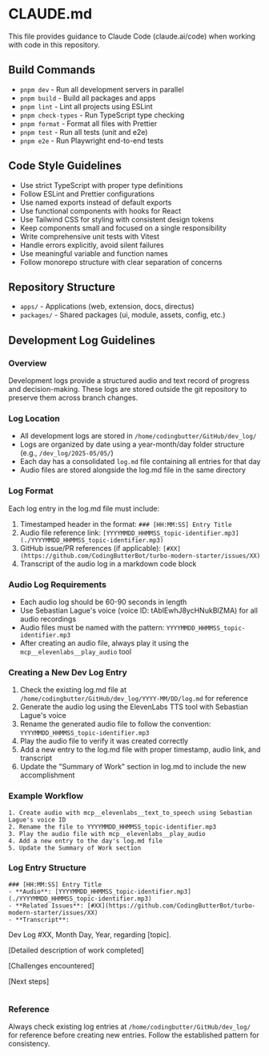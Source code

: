 # CLAUDE.md

This file provides guidance to Claude Code (claude.ai/code) when working with code in this repository.

## Build Commands
- `pnpm dev` - Run all development servers in parallel
- `pnpm build` - Build all packages and apps
- `pnpm lint` - Lint all projects using ESLint
- `pnpm check-types` - Run TypeScript type checking
- `pnpm format` - Format all files with Prettier
- `pnpm test` - Run all tests (unit and e2e)
- `pnpm e2e` - Run Playwright end-to-end tests

## Code Style Guidelines
- Use strict TypeScript with proper type definitions
- Follow ESLint and Prettier configurations
- Use named exports instead of default exports
- Use functional components with hooks for React
- Use Tailwind CSS for styling with consistent design tokens
- Keep components small and focused on a single responsibility
- Write comprehensive unit tests with Vitest
- Handle errors explicitly, avoid silent failures
- Use meaningful variable and function names
- Follow monorepo structure with clear separation of concerns

## Repository Structure
- `apps/` - Applications (web, extension, docs, directus)
- `packages/` - Shared packages (ui, module, assets, config, etc.)

## Development Log Guidelines

### Overview
Development logs provide a structured audio and text record of progress and decision-making. These logs are stored outside the git repository to preserve them across branch changes.

### Log Location
- All development logs are stored in `/home/codingbutter/GitHub/dev_log/`
- Logs are organized by date using a year-month/day folder structure (e.g., `/dev_log/2025-05/05/`)
- Each day has a consolidated `log.md` file containing all entries for that day
- Audio files are stored alongside the log.md file in the same directory

### Log Format
Each log entry in the log.md file must include:
1. Timestamped header in the format: `### [HH:MM:SS] Entry Title`
2. Audio file reference link: `[YYYYMMDD_HHMMSS_topic-identifier.mp3](./YYYYMMDD_HHMMSS_topic-identifier.mp3)`
3. GitHub issue/PR references (if applicable): `[#XX](https://github.com/CodingButterBot/turbo-modern-starter/issues/XX)`
4. Transcript of the audio log in a markdown code block

### Audio Log Requirements
- Each audio log should be 60-90 seconds in length
- Use Sebastian Lague's voice (voice ID: tAblEwhJ8ycHNukBlZMA) for all audio recordings
- Audio files must be named with the pattern: `YYYYMMDD_HHMMSS_topic-identifier.mp3`
- After creating an audio file, always play it using the `mcp__elevenlabs__play_audio` tool

### Creating a New Dev Log Entry
1. Check the existing log.md file at `/home/codingbutter/GitHub/dev_log/YYYY-MM/DD/log.md` for reference
2. Generate the audio log using the ElevenLabs TTS tool with Sebastian Lague's voice
3. Rename the generated audio file to follow the convention: `YYYYMMDD_HHMMSS_topic-identifier.mp3`
4. Play the audio file to verify it was created correctly
5. Add a new entry to the log.md file with proper timestamp, audio link, and transcript
6. Update the "Summary of Work" section in log.md to include the new accomplishment

### Example Workflow
```
1. Create audio with mcp__elevenlabs__text_to_speech using Sebastian Lague's voice ID
2. Rename the file to YYYYMMDD_HHMMSS_topic-identifier.mp3
3. Play the audio file with mcp__elevenlabs__play_audio
4. Add a new entry to the day's log.md file
5. Update the Summary of Work section
```

### Log Entry Structure
```
### [HH:MM:SS] Entry Title
- **Audio**: [YYYYMMDD_HHMMSS_topic-identifier.mp3](./YYYYMMDD_HHMMSS_topic-identifier.mp3)
- **Related Issues**: [#XX](https://github.com/CodingButterBot/turbo-modern-starter/issues/XX)
- **Transcript**:
  ```
  Dev Log #XX, Month Day, Year, regarding [topic].

  [Detailed description of work completed]

  [Challenges encountered]

  [Next steps]
  ```
```

### Reference
Always check existing log entries at `/home/codingbutter/GitHub/dev_log/` for reference before creating new entries. Follow the established pattern for consistency.